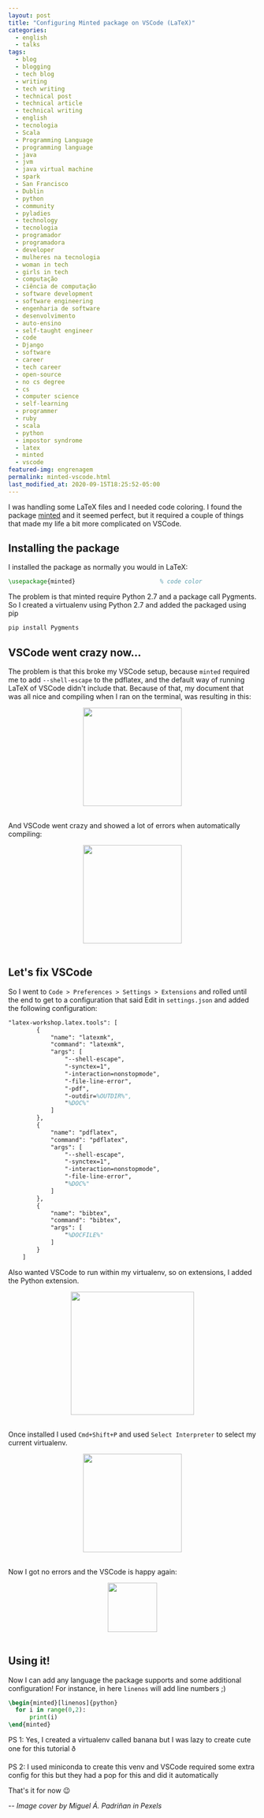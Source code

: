 ```yaml
---
layout: post
title: "Configuring Minted package on VSCode (LaTeX)"
categories:
  - english
  - talks
tags:
  - blog
  - blogging
  - tech blog
  - writing
  - tech writing
  - technical post
  - technical article
  - technical writing
  - english
  - tecnologia
  - Scala
  - Programming Language
  - programming language
  - java
  - jvm
  - java virtual machine
  - spark
  - San Francisco
  - Dublin
  - python
  - community 
  - pyladies
  - technology
  - tecnologia
  - programador
  - programadora
  - developer
  - mulheres na tecnologia
  - woman in tech
  - girls in tech
  - computação
  - ciência de computação
  - software development
  - software engineering
  - engenharia de software
  - desenvolvimento
  - auto-ensino
  - self-taught engineer
  - code
  - Django
  - software
  - career
  - tech career
  - open-source
  - no cs degree
  - cs
  - computer science
  - self-learning
  - programmer
  - ruby
  - scala
  - python
  - impostor syndrome
  - latex
  - minted
  - vscode
featured-img: engrenagem
permalink: minted-vscode.html
last_modified_at: 2020-09-15T18:25:52-05:00
---
```


I was handling some LaTeX files and I needed code coloring. I found the package [minted](https://www.ctan.org/pkg/minted) and it seemed perfect, but it required a couple of things that made my life a bit more complicated on VSCode.

## Installing the package

I installed the package as normally you would in LaTeX:

```latex
\usepackage{minted}                        % code color
```

The problem is that minted require Python 2.7 and a package call Pygments. So I created a virtualenv using Python 2.7 and added the packaged using pip

```latex
pip install Pygments
```

## VSCode went crazy now...

The problem is that this broke my VSCode setup, because `minted` required me to add `--shell-escape` to the pdflatex, and the default way of running LaTeX of VSCode didn't include that. Because of that, my document that was all nice and compiling when I ran on the terminal, was resulting in this:


<center>
  <img src="{{ site.url }}{{ site.baseurl }}/assets/img/posts/minted2.png" style="height:200px;"/>
</center>
<br/>


And VSCode went crazy and showed a lot of errors when automatically compiling:

<center>
  <img src="{{ site.url }}{{ site.baseurl }}/assets/img/posts/minted1.png" style="height:200px;"/>
</center>
<br/>



## Let's fix VSCode

So I went to `Code > Preferences > Settings > Extensions` and rolled until the end to get to a configuration that said Edit in `settings.json` and added the following configuration:

```latex
"latex-workshop.latex.tools": [
        {
            "name": "latexmk",
            "command": "latexmk",
            "args": [
                "--shell-escape",
                "-synctex=1",
                "-interaction=nonstopmode",
                "-file-line-error",
                "-pdf",
                "-outdir=%OUTDIR%",
                "%DOC%"
            ]
        },
        {
            "name": "pdflatex",
            "command": "pdflatex",
            "args": [
                "--shell-escape",
                "-synctex=1",
                "-interaction=nonstopmode",
                "-file-line-error",
                "%DOC%"
            ]
        },
        {
            "name": "bibtex",
            "command": "bibtex",
            "args": [
                "%DOCFILE%"
            ]
        }
    ]
```

Also wanted VSCode to run within my virtualenv, so on extensions, I added the Python extension. 

<center>
  <img src="{{ site.url }}{{ site.baseurl }}/assets/img/posts/minted3.png" style="height:250px;"/>
</center>
<br/>



Once installed I used `Cmd+Shift+P` and  used `Select Interpreter` to select my current virtualenv.

<center>
  <img src="{{ site.url }}{{ site.baseurl }}/assets/img/posts/minted4.png" style="height:200px;"/>
</center>
<br/>



Now I got no errors and the VSCode is happy again:
<center>
  <img src="{{ site.url }}{{ site.baseurl }}/assets/img/posts/minted5.png" style="height:100px;"/>
</center>
<br/>


## Using it!


Now I can add any language the package supports and some additional configuration! For instance, in here `linenos` will add line numbers ;)


```latex
\begin{minted}[linenos]{python}
  for i in range(0,2):
      print(i)
\end{minted}
```


PS 1: Yes, I created a virtualenv called banana but I was lazy to create cute one for this tutorial ð

PS 2: I used miniconda to create this venv and VSCode required some extra config for this but they had a pop for this and did it automatically 

That's it for now 😉



-- 
*Image cover by Miguel Á. Padriñan in Pexels*